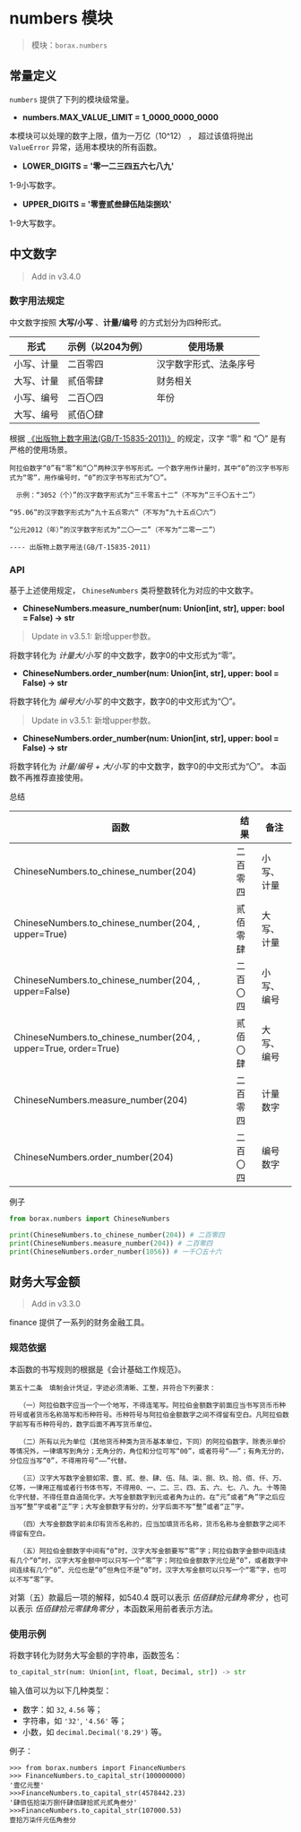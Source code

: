 # numbers 模块

> 模块：`borax.numbers`

## 常量定义

`numbers` 提供了下列的模块级常量。 

- **numbers.MAX_VALUE_LIMIT = 1_0000_0000_0000**

本模块可以处理的数字上限，值为一万亿（10^12） ， 超过该值将抛出 `ValueError` 异常，适用本模块的所有函数。

- **LOWER_DIGITS = '零一二三四五六七八九'**

1-9小写数字。

- **UPPER_DIGITS = '零壹贰叁肆伍陆柒捌玖'**

1-9大写数字。

## 中文数字

> Add in v3.4.0

### 数字用法规定

中文数字按照 **大写/小写** 、**计量/编号** 的方式划分为四种形式。

| 形式       | 示例（以204为例） | 使用场景               |
| ---------- | ----------------- | ---------------------- |
| 小写、计量 | 二百零四          | 汉字数字形式、法条序号 |
| 大写、计量 | 贰佰零肆          | 财务相关               |
| 小写、编号 | 二百〇四          | 年份                   |
| 大写、编号 | 贰佰〇肆          |                        |



根据 [《出版物上数字用法(GB/T-15835-2011)》](http://www.moe.gov.cn/ewebeditor/uploadfile/2015/01/13/20150113091154536.pdf) 的规定，汉字 “零” 和 “〇” 是有严格的使用场景。

```
阿拉伯数字“0”有“零”和“〇”两种汉字书写形式。一个数字用作计量时，其中“0”的汉字书写形式为“零”，用作编号时，“0”的汉字书写形式为“〇”。

　示例：“3052（个）”的汉字数字形式为“三千零五十二”（不写为“三千〇五十二”）

“95.06”的汉字数字形式为“九十五点零六”（不写为“九十五点〇六”）

“公元2012（年）”的汉字数字形式为“二〇一二”（不写为“二零一二”）

---- 出版物上数字用法(GB/T-15835-2011)
```

### API

基于上述使用规定， `ChineseNumbers` 类将整数转化为对应的中文数字。

- **ChineseNumbers.measure_number(num: Union[int, str], upper: bool = False) -> str**

> Update in v3.5.1: 新增upper参数。

将数字转化为 *计量大/小写* 的中文数字，数字0的中文形式为“零”。

- **ChineseNumbers.order_number(num: Union[int, str], upper: bool = False) -> str**

将数字转化为 *编号大/小写* 的中文数字，数字0的中文形式为“〇”。

> Update in v3.5.1: 新增upper参数。

- **ChineseNumbers.order_number(num: Union[int, str], upper: bool = False) -> str**

将数字转化为 *计量/编号 + 大/小写* 的中文数字，数字0的中文形式为“〇”。 本函数不再推荐直接使用。

总结

| 函数                             | 结果 | 备注         |
| -------------------------------- | ----------- | ------------ |
| ChineseNumbers.to_chinese_number(204) | 二百零四     | 小写、计量 |
| ChineseNumbers.to_chinese_number(204, , upper=True) | 贰佰零肆 | 大写、计量 |
| ChineseNumbers.to_chinese_number(204, , upper=False) | 二百〇四 | 小写、编号 |
| ChineseNumbers.to_chinese_number(204, , upper=True, order=True) | 贰佰〇肆 | 大写、编号 |
| ChineseNumbers.measure_number(204) | 二百零四       | 计量数字     |
| ChineseNumbers.order_number(204) | 二百〇四       | 编号数字     |


例子

```python
from borax.numbers import ChineseNumbers

print(ChineseNumbers.to_chinese_number(204)) # 二百零四
print(ChineseNumbers.measure_number(204)) # 二百零四
print(ChineseNumbers.order_number(1056)) # 一千〇五十六

```

## 财务大写金额

> Add in v3.3.0

finance 提供了一系列的财务金融工具。

### 规范依据

本函数的书写规则的根据是《会计基础工作规范》。

```
第五十二条　填制会计凭证，字迹必须清晰、工整，并符合下列要求：

　　（一）阿拉伯数字应当一个一个地写，不得连笔写。阿拉伯金额数字前面应当书写货币币种符号或者货币名称简写和币种符号。币种符号与阿拉伯金额数字之间不得留有空白。凡阿拉伯数字前写有币种符号的，数字后面不再写货币单位。

　　（二）所有以元为单位（其他货币种类为货币基本单位，下同）的阿拉伯数字，除表示单价等情况外，一律填写到角分；无角分的，角位和分位可写“00”，或者符号“——”；有角无分的，分位应当写“0”，不得用符号“——”代替。

　　（三）汉字大写数字金额如零、壹、贰、叁、肆、伍、陆、柒、捌、玖、拾、佰、仟、万、亿等，一律用正楷或者行书体书写，不得用0、一、二、三、四、五、六、七、八、九、十等简化字代替，不得任意自造简化字。大写金额数字到元或者角为止的，在“元”或者“角”字之后应当写“整”字或者“正”字；大写金额数字有分的，分字后面不写“整”或者“正”字。

　　（四）大写金额数字前未印有货币名称的，应当加填货币名称，货币名称与金额数字之间不得留有空白。

　　（五）阿拉伯金额数字中间有“0”时，汉字大写金额要写“零”字；阿拉伯数字金额中间连续有几个“0”时，汉字大写金额中可以只写一个“零”字；阿拉伯金额数字元位是“0”，或者数字中间连续有几个“0”、元位也是“0”但角位不是“0”时，汉字大写金额可以只写一个“零”字，也可以不写“零”字。
```

对第（五）款最后一项的解释，如540.4 既可以表示 *伍佰肆拾元肆角零分* ，也可以表示 *伍佰肆拾元零肆角零分* ，本函数采用前者表示方法。

### 使用示例

将数字转化为财务大写金额的字符串，函数签名：

```python
to_capital_str(num: Union[int, float, Decimal, str]) -> str
```

输入值可以为以下几种类型：

- 数字：如 `32`, `4.56` 等；
- 字符串，如 `'32'`, `'4.56'` 等；
- 小数，如 `decimal.Decimal('8.29')` 等。

例子：

```
>>> from borax.numbers import FinanceNumbers
>>> FinanceNumbers.to_capital_str(100000000)
'壹亿元整'
>>>FinanceNumbers.to_capital_str(4578442.23)
'肆佰伍拾柒万捌仟肆佰肆拾贰元贰角叁分'
>>>FinanceNumbers.to_capital_str(107000.53)
壹拾万柒仟元伍角叁分
```


